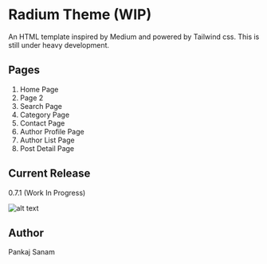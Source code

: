 # Radium Theme (WIP)

An HTML template inspired by Medium and powered by Tailwind css.
This is still under heavy development.

## Pages

1. Home Page
2. Page 2
3. Search Page
4. Category Page
5. Contact Page
6. Author Profile Page
7. Author List Page
8. Post Detail Page

## Current Release
0.7.1 (Work In Progress)

![alt text][radium]

[radium]: https://slashism.com/wp-content/uploads/2020/04/radium.png "Radium Theme"

## Author
Pankaj Sanam

